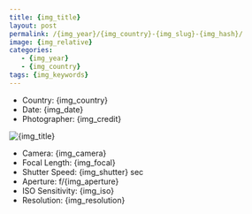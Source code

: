 ```yaml
---
title: {img_title}
layout: post
permalink: /{img_year}/{img_country}-{img_slug}-{img_hash}/
image: {img_relative}
categories:
   - {img_year}
   - {img_country}
tags: {img_keywords}
---
```

   
* Country: {img_country}
* Date: {img_date}
* Photographer: {img_credit}

![{img_title}]({img_relative})

* Camera: {img_camera}
* Focal Length: {img_focal}
* Shutter Speed: {img_shutter} sec
* Aperture: f/{img_aperture}
* ISO Sensitivity: {img_iso}
* Resolution: {img_resolution}
